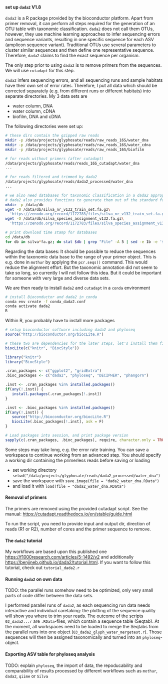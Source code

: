 #### set up `dada2` V1.8

`dada2` is a R package provided by the bioconductor platform. Apart from primer removal, it can perform all steps required for the generation of an OTU table with taxonomic classification. `dada2` does not call them OTUs, however, they use machine learning approaches to infer sequencing errors and sequence variants, resulting in one specific sequence for each ASV (amplicon sequence variant). Traditional OTUs use several parameters to cluster similar sequences and then define one representative sequence. Therefore, `dada2` claims to find the exact sequence per organism.

The only step prior to using `dada2` is to remove primers from the sequences. We will use `cutadapt` for this step. 

`dada2` infers sequencing errors, and all sequencing runs and sample habitats have their own set of error rates. Therefore, I put all data which should be corrected separately (e.g. from different runs or different habitats) into separate directories. My 3 data sets are 
* water column, DNA
* water column, cDNA
* biofilm, DNA and cDNA

The following directories were set up:

```bash
# these dirs contain the gzipped raw reads
mkdir -p /data/projects/glyphosate/reads/raw_reads_16S/water_dna
mkdir -p /data/projects/glyphosate/reads/raw_reads_16S/water_cdna
mkdir -p /data/projects/glyphosate/reads/raw_reads_16S/biofilm

# for reads without primers (after cutadapt)
/data/projects/glyphosate/reads/reads_16S_cutadapt/water_dna
...

# for reads filtered and trimmed by dada2
/data/projects/glyphosate/reads/dada2_processed/water_dna
...

# we also need databases for taxonomic classification in a dada2 appropriate format
# dada2 also provides functions to generate them out of the standard formatted Silva databases
mkdir -p /data/db
wget -O /data/db/silva_nr_v132_train_set.fa.gz\
  'https://zenodo.org/record/1172783/files/silva_nr_v132_train_set.fa.gz?download=1'
wget -O /data/db/silva_species_assignment_v132.fa.gz\
  'https://zenodo.org/record/1172783/files/silva_species_assignment_v132.fa.gz?download=1'

# print download time stamp for databases
cd /data/db
for db in silva*fa.gz; do stat $db | grep "File" -A 5 | sed -e 1b -e '$!d'; done
```
Regarding the data bases: It should be possible to reduce the sequences within the taxonomic data base to the range of your primer object. This is e.g. done in `mothur` by applying the `pcr.seqs()` command. This would reduce the alignment effort. But the taxonomic annotation did not seem to take so long, so currently I will not follow this idea. But it could be important for someone with very large and diverse data sets. 

We are then ready to install `dada2` and `cutadapt` in a `conda` environment
```bash
# install Bioconductor and dada2 in conda
conda env create -f conda_dada2.conf
conda activate dada2
R
```
Within R, you probably have to install more packages
```r
# setup bioconductor software including dada2 and phyloseq
source("http://bioconductor.org/biocLite.R")

# these two are dependencies for the later steps, let's install them first
biocLite(c("knitr", "BiocStyle"))

library("knitr")
library("BiocStyle")

.cran_packages <- c("ggplot2", "gridExtra")
.bioc_packages <- c("dada2", "phyloseq", "DECIPHER", "phangorn")

.inst <- .cran_packages %in% installed.packages()
if(any(!.inst)) {
   install.packages(.cran_packages[!.inst])
}

.inst <- .bioc_packages %in% installed.packages()
if(any(!.inst)) {
   source("http://bioconductor.org/biocLite.R")
   biocLite(.bioc_packages[!.inst], ask = F)
}

# Load packages into session, and print package version
sapply(c(.cran_packages, .bioc_packages), require, character.only = TRUE)
```

Some steps may take long, e.g. the error rate training. You can save a workspace to continue working from an advanced step. You should specify a working dir containing the primerless reads before saving or loading
* set working directory `setwd("/data/projects/glyphosate/reads/dada2_processed/water_dna")`
* save the workspace with `save.image(file = "dada2_water_dna.RData")`
* and load it with `load(file = "dada2_water_dna.RData")`

#### Removal of primers

The primers are removed using the provided cutadapt script. See the manual: https://cutadapt.readthedocs.io/en/stable/guide.html

To run the script, you need to provide input and output dir, direction of reads (R1 or R2), number of cores and the primer sequence to remove.

#### The `dada2` tutorial

My workflows are based upon this published one https://f1000research.com/articles/5-1492/v2 and additionally https://benjjneb.github.io/dada2/tutorial.html. If you want to follow this tutorial, check out `tutorial_dada2.r`

#### Running `dada2` on own data

TODO: the parallel runs somehow need to be optimized, only very small parts of code differ between the data sets.

I performed parallel runs of `dada2`, as each sequencing run data needs interactive and individual caretaking: the plotting of the sequence quality will show you where to trim your reads. The outcome of the scripts `02_dada2...r` are `.RData`-files, which contain a sequence table (Seqtab). At the moment, all workspaces need to be loaded to merge the Seqtabs from the parallel runs into one object (`03_dada2_glyph_water_mergetest.r`). Those sequences will then be assigned taxonomically and turned into an `phyloseq`-object.

#### Exporting ASV table for phyloseq analysis

TODO: explain `phyloseq`, the import of data, the repoducability and comparability of results processed by different workflows such as `mothur`, `dada2`, `qiime` or `Silva`